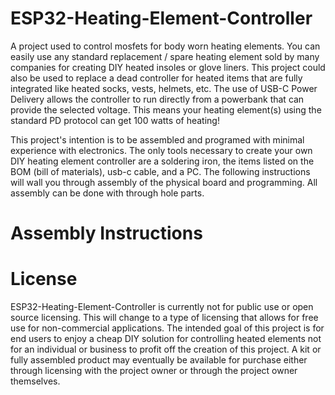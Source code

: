 # ESP32-Heating-Element-Controller
 A project used to control mosfets for body worn heating elements.
 You can easily use any standard replacement / spare heating element sold by many companies for creating DIY heated insoles or glove liners. This project could also be used to replace a dead controller for heated items that are fully integrated like heated socks, vests, helmets, etc. The use of USB-C Power Delivery allows the controller to run directly from a powerbank that can provide the selected voltage. This means your heating element(s) using the standard PD protocol can get 100 watts of heating!

 This project's intention is to be assembled and programed with minimal experience with electronics. The only tools necessary to create your own DIY heating element controller are a soldering iron, the items listed on the BOM (bill of materials), usb-c cable, and a PC. The following instructions will wall you through assembly of the physical board and programming. All assembly can be done with through hole parts.
 # Assembly Instructions



 # License
 ESP32-Heating-Element-Controller is currently not for public use or open source licensing. This will change to a type of licensing that allows for free use for non-commercial applications. The intended goal of this project is for end users to enjoy a cheap DIY solution for controlling heated elements not for an individual or business to profit off the creation of this project. A kit or fully assembled product may eventually be available for purchase either through licensing with the project owner or through the project owner themselves.



